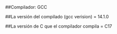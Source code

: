 ##Compilador: GCC

##La versión del compilado (gcc verision) = 14.1.0

##La versión de C que el compilador compila = C17
